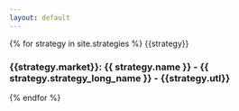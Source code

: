 ```yaml
---
layout: default
---
```


{% for strategy in site.strategies %}
  {{strategy}}
  <h3>{{strategy.market}}: {{ strategy.name }} - {{ strategy.strategy_long_name }} - {{strategy.utl}}</h3>
{% endfor %}
